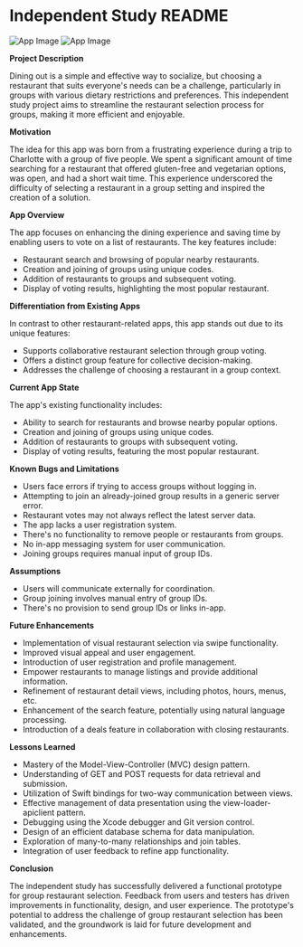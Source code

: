 # Independent Study README

![App Image](image_placeholder.png)
![App Image](image_placeholder.png)


**Project Description**

Dining out is a simple and effective way to socialize, but choosing a restaurant that suits everyone's needs can be a challenge, particularly in groups with various dietary restrictions and preferences. This independent study project aims to streamline the restaurant selection process for groups, making it more efficient and enjoyable.

**Motivation**

The idea for this app was born from a frustrating experience during a trip to Charlotte with a group of five people. We spent a significant amount of time searching for a restaurant that offered gluten-free and vegetarian options, was open, and had a short wait time. This experience underscored the difficulty of selecting a restaurant in a group setting and inspired the creation of a solution.

**App Overview**

The app focuses on enhancing the dining experience and saving time by enabling users to vote on a list of restaurants. The key features include:

- Restaurant search and browsing of popular nearby restaurants.
- Creation and joining of groups using unique codes.
- Addition of restaurants to groups and subsequent voting.
- Display of voting results, highlighting the most popular restaurant.

**Differentiation from Existing Apps**

In contrast to other restaurant-related apps, this app stands out due to its unique features:

- Supports collaborative restaurant selection through group voting.
- Offers a distinct group feature for collective decision-making.
- Addresses the challenge of choosing a restaurant in a group context.

**Current App State**

The app's existing functionality includes:

- Ability to search for restaurants and browse nearby popular options.
- Creation and joining of groups using unique codes.
- Addition of restaurants to groups with subsequent voting.
- Display of voting results, featuring the most popular restaurant.

**Known Bugs and Limitations**

- Users face errors if trying to access groups without logging in.
- Attempting to join an already-joined group results in a generic server error.
- Restaurant votes may not always reflect the latest server data.
- The app lacks a user registration system.
- There's no functionality to remove people or restaurants from groups.
- No in-app messaging system for user communication.
- Joining groups requires manual input of group IDs.

**Assumptions**

- Users will communicate externally for coordination.
- Group joining involves manual entry of group IDs.
- There's no provision to send group IDs or links in-app.

**Future Enhancements**

- Implementation of visual restaurant selection via swipe functionality.
- Improved visual appeal and user engagement.
- Introduction of user registration and profile management.
- Empower restaurants to manage listings and provide additional information.
- Refinement of restaurant detail views, including photos, hours, menus, etc.
- Enhancement of the search feature, potentially using natural language processing.
- Introduction of a deals feature in collaboration with closing restaurants.

**Lessons Learned**

- Mastery of the Model-View-Controller (MVC) design pattern.
- Understanding of GET and POST requests for data retrieval and submission.
- Utilization of Swift bindings for two-way communication between views.
- Effective management of data presentation using the view-loader-apiclient pattern.
- Debugging using the Xcode debugger and Git version control.
- Design of an efficient database schema for data manipulation.
- Exploration of many-to-many relationships and join tables.
- Integration of user feedback to refine app functionality.

**Conclusion**

The independent study has successfully delivered a functional prototype for group restaurant selection. Feedback from users and testers has driven improvements in functionality, design, and user experience. The prototype's potential to address the challenge of group restaurant selection has been validated, and the groundwork is laid for future development and enhancements.
